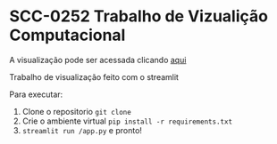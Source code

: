 # SCC-0252 Trabalho de Vizualição Computacional

A visualização pode ser acessada clicando [aqui](https://heitorcp-scc-0252-trab-viz-app-q2pnex.streamlit.app/)

Trabalho de visualização feito com o streamlit

Para executar:

1. Clone o repositorio  `git clone` 
2. Crie o ambiente virtual `pip install -r requirements.txt`
3. `streamlit run /app.py` e pronto! 
